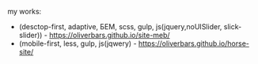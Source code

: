my works:

* (desctop-first, adaptive, БЕМ, scss, gulp, js(jquery,noUISlider, slick-slider)) - https://oliverbars.github.io/site-meb/ 
* (mobile-first, less, gulp, js(jqwery) - https://oliverbars.github.io/horse-site/
